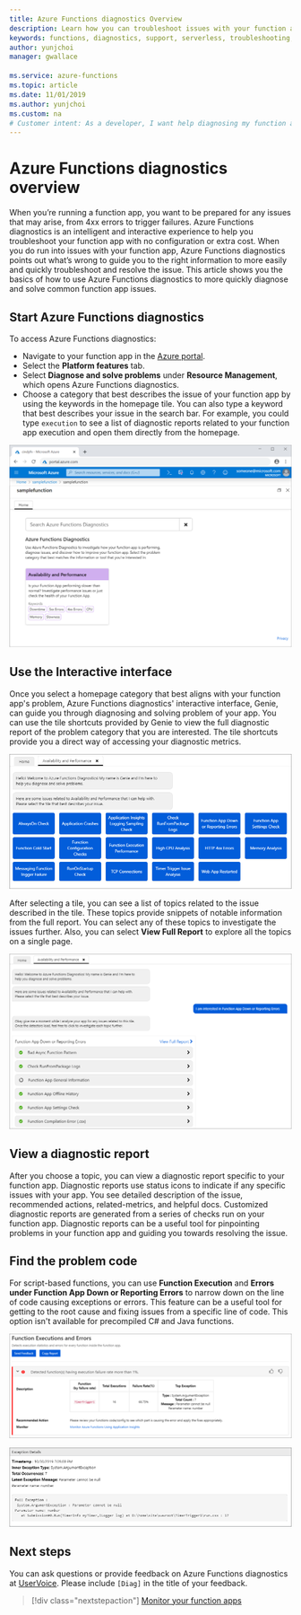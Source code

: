 ```yaml
---
title: Azure Functions diagnostics Overview
description: Learn how you can troubleshoot issues with your function app with Azure Functions diagnostics.
keywords: functions, diagnostics, support, serverless, troubleshooting, self-help
author: yunjchoi
manager: gwallace

ms.service: azure-functions
ms.topic: article
ms.date: 11/01/2019
ms.author: yunjchoi
ms.custom: na
# Customer intent: As a developer, I want help diagnosing my function apps so I can more quickly get them back up and running when problems occur.
---
```

# Azure Functions diagnostics overview

When you’re running a function app, you want to be prepared for any issues that may arise, from 4xx errors to trigger failures. Azure Functions diagnostics is an intelligent and interactive experience to help you troubleshoot your function app with no configuration or extra cost. When you do run into issues with your function app, Azure Functions diagnostics points out what’s wrong to guide you to the right information to more easily and quickly troubleshoot and resolve the issue. This article shows you the basics of how to use Azure Functions diagnostics to more quickly diagnose and solve common function app issues.

## Start Azure Functions diagnostics

To access Azure Functions diagnostics:

- Navigate to your function app in the [Azure portal](https://portal.azure.com).
- Select the **Platform features** tab.
- Select **Diagnose and solve problems** under **Resource Management**, which opens Azure Functions diagnostics.
- Choose a category that best describes the issue of your function app by using the keywords in the homepage tile. You can also type a keyword that best describes your issue in the search bar. For example, you could type `execution` to see a list of diagnostic reports related to your function app execution and open them directly from the homepage.

![Homepage](./media/functions-diagnostics/homepage.png)

## Use the Interactive interface

Once you select a homepage category that best aligns with your function app's problem, Azure Functions diagnostics' interactive interface, Genie, can guide you through diagnosing and solving problem of your app. You can use the tile shortcuts provided by Genie to view the full diagnostic report of the problem category that you are interested. The tile shortcuts provide you a direct way of accessing your diagnostic metrics.

![Genie](./media/functions-diagnostics/genie.png)

After selecting a tile, you can see a list of topics related to the issue described in the tile. These topics provide snippets of notable information from the full report. You can select any of these topics to investigate the issues further. Also, you can select **View Full Report** to explore all the topics on a single page.

![Preview of diagnostic report](./media/functions-diagnostics/preview.png)

## View a diagnostic report

After you choose a topic, you can view a diagnostic report specific to your function app. Diagnostic reports use status icons to indicate if any specific issues with your app. You see detailed description of the issue, recommended actions, related-metrics, and helpful docs. Customized diagnostic reports are generated from a series of checks run on your function app. Diagnostic reports can be a useful tool for pinpointing problems in your function app and guiding you towards resolving the issue.

## Find the problem code 

For script-based functions, you can use **Function Execution** and **Errors under Function App Down or Reporting Errors** to narrow down on the line of code causing exceptions or errors. This feature can be a useful tool for getting to the root cause and fixing issues from a specific line of code. This option isn't available for precompiled C# and Java functions.

![Diagnostic report on function execution errors](./media/functions-diagnostics/function-execution-errors.png)

![Exception](./media/functions-diagnostics/function-exception.png)

## Next steps

You can ask questions or provide feedback on Azure Functions diagnostics at [UserVoice](https://feedback.azure.com/forums/355860-azure-functions). Please include `[Diag]` in the title of your feedback.

> [!div class="nextstepaction"]
> [Monitor your function apps](functions-monitoring.md)

